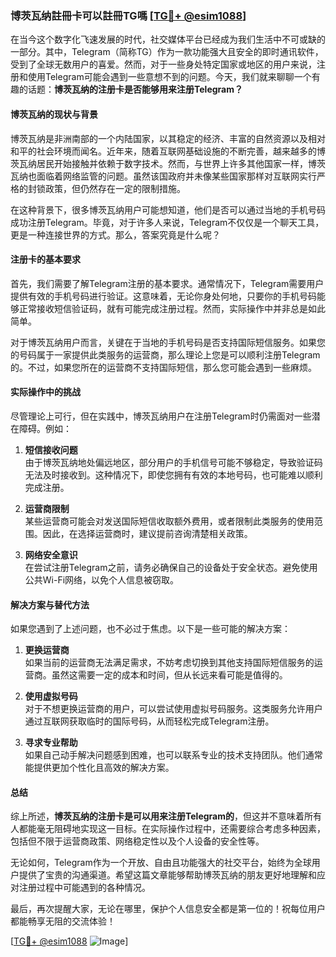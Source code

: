 ### 博茨瓦纳註冊卡可以註冊TG嗎 [[TG💪+ @esim1088](https://t.me/s/esim1088)]

在当今这个数字化飞速发展的时代，社交媒体平台已经成为我们生活中不可或缺的一部分。其中，Telegram（简称TG）作为一款功能强大且安全的即时通讯软件，受到了全球无数用户的喜爱。然而，对于一些身处特定国家或地区的用户来说，注册和使用Telegram可能会遇到一些意想不到的问题。今天，我们就来聊聊一个有趣的话题：**博茨瓦纳的注册卡是否能够用来注册Telegram？**

#### 博茨瓦纳的现状与背景

博茨瓦纳是非洲南部的一个内陆国家，以其稳定的经济、丰富的自然资源以及相对和平的社会环境而闻名。近年来，随着互联网基础设施的不断完善，越来越多的博茨瓦纳居民开始接触并依赖于数字技术。然而，与世界上许多其他国家一样，博茨瓦纳也面临着网络监管的问题。虽然该国政府并未像某些国家那样对互联网实行严格的封锁政策，但仍然存在一定的限制措施。

在这种背景下，很多博茨瓦纳用户可能想知道，他们是否可以通过当地的手机号码成功注册Telegram。毕竟，对于许多人来说，Telegram不仅仅是一个聊天工具，更是一种连接世界的方式。那么，答案究竟是什么呢？

#### 注册卡的基本要求

首先，我们需要了解Telegram注册的基本要求。通常情况下，Telegram需要用户提供有效的手机号码进行验证。这意味着，无论你身处何地，只要你的手机号码能够正常接收短信验证码，就有可能完成注册过程。然而，实际操作中并非总是如此简单。

对于博茨瓦纳用户而言，关键在于当地的手机号码是否支持国际短信服务。如果您的号码属于一家提供此类服务的运营商，那么理论上您是可以顺利注册Telegram的。不过，如果您所在的运营商不支持国际短信，那么您可能会遇到一些麻烦。

#### 实际操作中的挑战

尽管理论上可行，但在实践中，博茨瓦纳用户在注册Telegram时仍需面对一些潜在障碍。例如：

1. **短信接收问题**  
   由于博茨瓦纳地处偏远地区，部分用户的手机信号可能不够稳定，导致验证码无法及时接收到。这种情况下，即使您拥有有效的本地号码，也可能难以顺利完成注册。

2. **运营商限制**  
   某些运营商可能会对发送国际短信收取额外费用，或者限制此类服务的使用范围。因此，在选择运营商时，建议提前咨询清楚相关政策。

3. **网络安全意识**  
   在尝试注册Telegram之前，请务必确保自己的设备处于安全状态。避免使用公共Wi-Fi网络，以免个人信息被窃取。

#### 解决方案与替代方法

如果您遇到了上述问题，也不必过于焦虑。以下是一些可能的解决方案：

1. **更换运营商**  
   如果当前的运营商无法满足需求，不妨考虑切换到其他支持国际短信服务的运营商。虽然这需要一定的成本和时间，但从长远来看可能是值得的。

2. **使用虚拟号码**  
   对于不想更换运营商的用户，可以尝试使用虚拟号码服务。这类服务允许用户通过互联网获取临时的国际号码，从而轻松完成Telegram注册。

3. **寻求专业帮助**  
   如果自己动手解决问题感到困难，也可以联系专业的技术支持团队。他们通常能提供更加个性化且高效的解决方案。

#### 总结

综上所述，**博茨瓦纳的注册卡是可以用来注册Telegram的**，但这并不意味着所有人都能毫无阻碍地实现这一目标。在实际操作过程中，还需要综合考虑多种因素，包括但不限于运营商政策、网络稳定性以及个人设备的安全性等。

无论如何，Telegram作为一个开放、自由且功能强大的社交平台，始终为全球用户提供了宝贵的沟通渠道。希望这篇文章能够帮助博茨瓦纳的朋友更好地理解和应对注册过程中可能遇到的各种情况。

最后，再次提醒大家，无论在哪里，保护个人信息安全都是第一位的！祝每位用户都能畅享无阻的交流体验！

[[TG💪+ @esim1088](https://t.me/s/esim1088) ![Image](https://i.postimg.cc/4NQfJmqS/Snipaste-2025-05-13-00-14-12.png)]